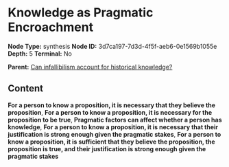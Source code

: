 # Knowledge as Pragmatic Encroachment

**Node Type:** synthesis
**Node ID:** 3d7ca197-7d3d-4f5f-aeb6-0e1569b1055e
**Depth:** 5
**Terminal:** No

**Parent:** [Can infallibilism account for historical knowledge?](can-infallibilism-account-for-historical-knowledge-antithesis-484b3c93-815b-4579-b37a-15a16dcfa3fe.md)

## Content

**For a person to know a proposition, it is necessary that they believe the proposition**, **For a person to know a proposition, it is necessary for the proposition to be true**, **Pragmatic factors can affect whether a person has knowledge**, **For a person to know a proposition, it is necessary that their justification is strong enough given the pragmatic stakes**, **For a person to know a proposition, it is sufficient that they believe the proposition, the proposition is true, and their justification is strong enough given the pragmatic stakes**
